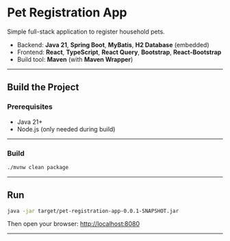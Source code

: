 # Pet Registration App

Simple full-stack application to register household pets.

- Backend: **Java 21**, **Spring Boot**, **MyBatis**, **H2 Database** (embedded)
- Frontend: **React**, **TypeScript**, **React Query**, **Bootstrap**, **React-Bootstrap**
- Build tool: **Maven** (with **Maven Wrapper**)

---

## Build the Project

### Prerequisites
- Java 21+
- Node.js (only needed during build)

---

### Build

```bash
./mvnw clean package
```

---

## Run

```bash
java -jar target/pet-registration-app-0.0.1-SNAPSHOT.jar
```

Then open your browser: [http://localhost:8080](http://localhost:8080)

---
